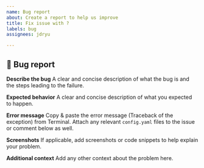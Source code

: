```yaml
---
name: Bug report
about: Create a report to help us improve
title: Fix issue with ?
labels: bug
assignees: jdryu

---
```


## 🐛 Bug report

**Describe the bug**
A clear and concise description of what the bug is and the steps leading to the failure.

**Expected behavior**
A clear and concise description of what you expected to happen.

**Error message**
Copy & paste the error message (Traceback of the exception) from Terminal. Attach any relevant `config.yaml` files to the issue or comment below as well.

**Screenshots**
If applicable, add screenshots or code snippets to help explain your problem.

**Additional context**
Add any other context about the problem here.
